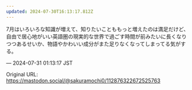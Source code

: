 ```yaml
---
updated: 2024-07-30T16:13:17.812Z
---
```


<p>7月はいろいろな知識が増えて、知りたいことももっと増えたのは満足だけど、自由で居心地がいい英語圏の現実的な世界で過ごす時間が前みたいに長くなりつつあるせいか、物語やかわいい成分がまた足りなくなってしまってる気がする。</p>

&mdash; 2024-07-31 01:13:17 JST

Original URL: https://mastodon.social/@sakuramochi0/112876322672525763
